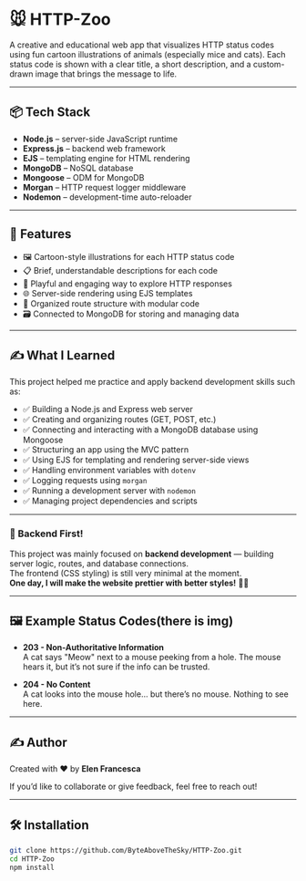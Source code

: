 # 🐭 HTTP-Zoo

A creative and educational web app that visualizes HTTP status codes using fun cartoon illustrations of animals (especially mice and cats). Each status code is shown with a clear title, a short description, and a custom-drawn image that brings the message to life.

---

## 📦 Tech Stack

- **Node.js** – server-side JavaScript runtime
- **Express.js** – backend web framework
- **EJS** – templating engine for HTML rendering
- **MongoDB** – NoSQL database
- **Mongoose** – ODM for MongoDB
- **Morgan** – HTTP request logger middleware
- **Nodemon** – development-time auto-reloader

---

## 🚀 Features

- 🖼 Cartoon-style illustrations for each HTTP status code
- 📋 Brief, understandable descriptions for each code
- 🌈 Playful and engaging way to explore HTTP responses
- 🌐 Server-side rendering using EJS templates
- 🧩 Organized route structure with modular code
- 🗃 Connected to MongoDB for storing and managing data

---

## ✍️ What I Learned

This project helped me practice and apply backend development skills such as:

- ✅ Building a Node.js and Express web server
- ✅ Creating and organizing routes (GET, POST, etc.)
- ✅ Connecting and interacting with a MongoDB database using Mongoose
- ✅ Structuring an app using the MVC pattern
- ✅ Using EJS for templating and rendering server-side views
- ✅ Handling environment variables with `dotenv`
- ✅ Logging requests using `morgan`
- ✅ Running a development server with `nodemon`
- ✅ Managing project dependencies and scripts

---

### 🎯 Backend First!

This project was mainly focused on **backend development** — building server logic, routes, and database connections.  
The frontend (CSS styling) is still very minimal at the moment.  
**One day, I will make the website prettier with better styles!** 💅✨

---


## 🖼 Example Status Codes(there is img)

- **203 - Non-Authoritative Information**  
  A cat says "Meow" next to a mouse peeking from a hole. The mouse hears it, but it’s not sure if the info can be trusted.

- **204 - No Content**  
  A cat looks into the mouse hole… but there’s no mouse. Nothing to see here.

---

## ✍️ Author

Created with ❤️ by **Elen Francesca**

If you’d like to collaborate or give feedback, feel free to reach out!

---

## 🛠 Installation

```bash
git clone https://github.com/ByteAboveTheSky/HTTP-Zoo.git
cd HTTP-Zoo
npm install

